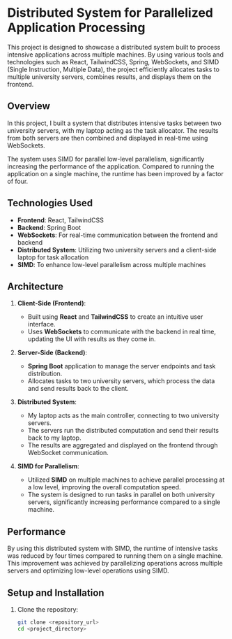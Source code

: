# Distributed System for Parallelized Application Processing

This project is designed to showcase a distributed system built to process intensive applications across multiple machines. By using various tools and technologies such as React, TailwindCSS, Spring, WebSockets, and SIMD (Single Instruction, Multiple Data), the project efficiently allocates tasks to multiple university servers, combines results, and displays them on the frontend.

## Overview

In this project, I built a system that distributes intensive tasks between two university servers, with my laptop acting as the task allocator. The results from both servers are then combined and displayed in real-time using WebSockets.

The system uses SIMD for parallel low-level parallelism, significantly increasing the performance of the application. Compared to running the application on a single machine, the runtime has been improved by a factor of four.

## Technologies Used

- **Frontend**: React, TailwindCSS
- **Backend**: Spring Boot
- **WebSockets**: For real-time communication between the frontend and backend
- **Distributed System**: Utilizing two university servers and a client-side laptop for task allocation
- **SIMD**: To enhance low-level parallelism across multiple machines

## Architecture

1. **Client-Side (Frontend)**:
   - Built using **React** and **TailwindCSS** to create an intuitive user interface.
   - Uses **WebSockets** to communicate with the backend in real time, updating the UI with results as they come in.

2. **Server-Side (Backend)**:
   - **Spring Boot** application to manage the server endpoints and task distribution.
   - Allocates tasks to two university servers, which process the data and send results back to the client.

3. **Distributed System**:
   - My laptop acts as the main controller, connecting to two university servers.
   - The servers run the distributed computation and send their results back to my laptop.
   - The results are aggregated and displayed on the frontend through WebSocket communication.

4. **SIMD for Parallelism**:
   - Utilized **SIMD** on multiple machines to achieve parallel processing at a low level, improving the overall computation speed.
   - The system is designed to run tasks in parallel on both university servers, significantly increasing performance compared to a single machine.

## Performance

By using this distributed system with SIMD, the runtime of intensive tasks was reduced by four times compared to running them on a single machine. This improvement was achieved by parallelizing operations across multiple servers and optimizing low-level operations using SIMD.

## Setup and Installation

1. Clone the repository:
   ```bash
   git clone <repository_url>
   cd <project_directory>
